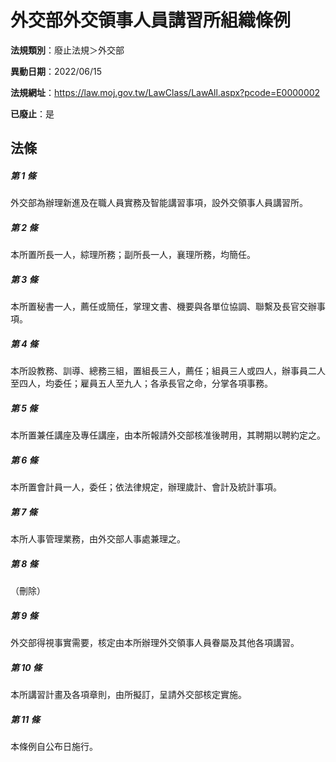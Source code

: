 # 外交部外交領事人員講習所組織條例

**法規類別**：廢止法規＞外交部

**異動日期**：2022/06/15  

**法規網址**：https://law.moj.gov.tw/LawClass/LawAll.aspx?pcode=E0000002

**已廢止**：是



## 法條
##### 第 1 條
外交部為辦理新進及在職人員實務及智能講習事項，設外交領事人員講習所。

##### 第 2 條
本所置所長一人，綜理所務；副所長一人，襄理所務，均簡任。

##### 第 3 條
本所置秘書一人，薦任或簡任，掌理文書、機要與各單位協調、聯繫及長官交辦事項。

##### 第 4 條
本所設教務、訓導、總務三組，置組長三人，薦任；組員三人或四人，辦事員二人至四人，均委任；雇員五人至九人；各承長官之命，分掌各項事務。

##### 第 5 條
本所置兼任講座及專任講座，由本所報請外交部核准後聘用，其聘期以聘約定之。

##### 第 6 條
本所置會計員一人，委任；依法律規定，辦理歲計、會計及統計事項。

##### 第 7 條
本所人事管理業務，由外交部人事處兼理之。

##### 第 8 條
（刪除）

##### 第 9 條
外交部得視事實需要，核定由本所辦理外交領事人員眷屬及其他各項講習。

##### 第 10 條
本所講習計畫及各項章則，由所擬訂，呈請外交部核定實施。

##### 第 11 條
本條例自公布日施行。



